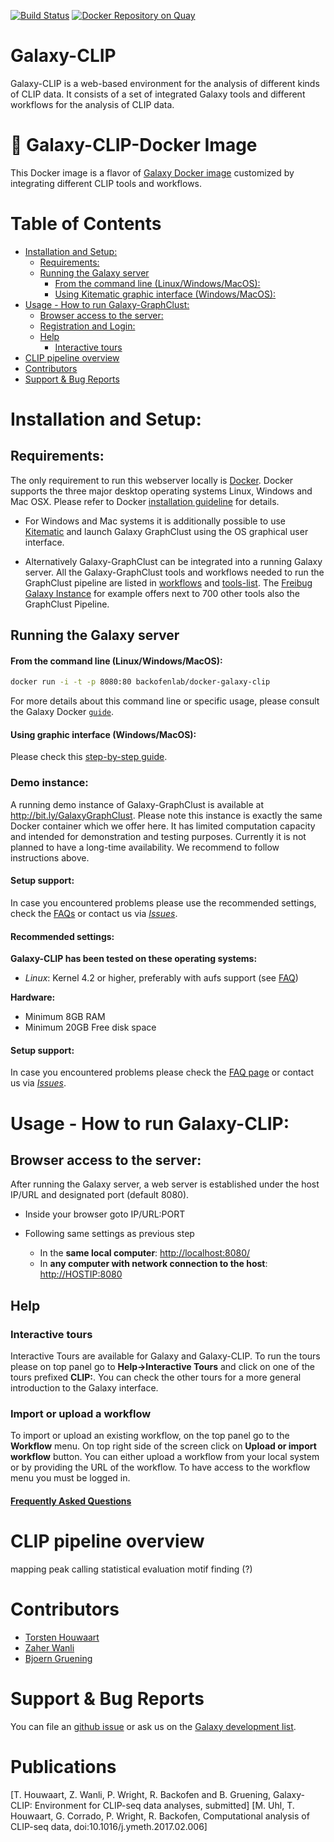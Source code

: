 [![Build Status](https://travis-ci.org/BackofenLab/docker-galaxy-clip.svg?branch=master)](https://travis-ci.org/BackofenLab/docker-galaxy-clip)
[![Docker Repository on Quay](https://quay.io/repository/bgruening/galaxy-clip/status "Docker Repository on Quay")](https://quay.io/repository/bgruening/galaxy-clip)

Galaxy-CLIP
========================
Galaxy-CLIP is a web-based environment for the analysis of different kinds of CLIP data. It consists of a set of integrated Galaxy tools and different workflows for the analysis of CLIP data.

:whale: Galaxy-CLIP-Docker Image
========================
This Docker image is a flavor of [Galaxy Docker image](https://github.com/bgruening/docker-galaxy-stable) customized by integrating different CLIP tools and workflows.

Table of Contents
=================
 
   * [Installation and Setup:](#installation-and-setup)
      * [Requirements:](#requirements)
      * [Running the Galaxy server](#running-the-galaxy-server)
         * [From the command line (Linux/Windows/MacOS):](#from-the-command-line-linuxwindowsmacos)
         * [Using Kitematic graphic interface (Windows/MacOS):](#using-kitematic-graphic-interface-windowsmacos)
   * [Usage - How to run Galaxy-GraphClust:](#usage---how-to-run-galaxy-clip)
      * [Browser access to the server:](#browser-access-to-the-server)
      * [Registration and Login:](#registration-and-login)
      * [Help](#help)
         * [Interactive tours](#interactive-tours)
   * [CLIP pipeline overview](#clip-pipeline-overview)
   * [Contributors](#contributors)
   * [Support &amp; Bug Reports](#support--bug-reports)



# Installation and Setup:
## Requirements:

The only requirement to run this webserver locally is [Docker](https://docs.docker.com/installation).
Docker supports the three major desktop operating systems  Linux, Windows and Mac OSX. Please refer to Docker [installation guideline](https://docs.docker.com/installation) for details.

  * For Windows and Mac systems it is additionally possible
    to use [Kitematic](./kitematic/kitematic.md) and launch
    Galaxy GraphClust using the OS graphical user interface.

  * Alternatively Galaxy-GraphClust can be integrated into a running Galaxy server. All the Galaxy-GraphClust tools and workflows needed to run the 
    GraphClust pipeline are listed in [workflows](./workflows/) and 
    [tools-list](clip.yml).
    The [Freibug Galaxy Instance](http://galaxy.uni-freiburg.de) for example
    offers next to 700 other tools also the GraphClust Pipeline.


## Running the Galaxy server
#### From the command line (Linux/Windows/MacOS):

```bash
docker run -i -t -p 8080:80 backofenlab/docker-galaxy-clip
```

For more details about this command line or specific usage, please consult the Galaxy Docker [`guide`](https://github.com/bgruening/docker-galaxy-stable/blob/master/README.md).

#### Using graphic interface (Windows/MacOS):
Please check this [step-by-step guide](./kitematic/kitematic.md).

### Demo instance:
A running demo instance of Galaxy-GraphClust is available at http://bit.ly/GalaxyGraphClust.
Please note this instance is exactly the same Docker container which we offer here. It has limited computation 
capacity and intended for demonstration and testing purposes. Currently it is not planned to have a long-time availability. We recommend to follow instructions above.

#### Setup support:
In case you encountered problems please use the recommended settings, check the [FAQs](./FAQ.md) or contact us via [*Issues*](https://github.com/BackofenLab/docker-galaxy-clip/issues). 

#### Recommended settings:
**Galaxy-CLIP has been tested on these operating systems:**
* *Linux*: Kernel 4.2 or higher, preferably with aufs support (see [FAQ](FAQ.md))

**Hardware:**
* Minimum 8GB RAM
* Minimum 20GB Free disk space


#### Setup support:
In case you encountered problems please check the [FAQ page](./FAQ.md) or contact us via [*Issues*](https://github.com/BackofenLab/docker-galaxy-clip/issues).

# Usage - How to run Galaxy-CLIP:

## Browser access to the server:
After running the Galaxy server, a web server is established under the host IP/URL and designated port (default 8080).

* Inside your browser goto IP/URL:PORT
* Following same settings as previous step

  * In the **same local computer**: [http://localhost:8080/](http://localhost:8080)
  * In **any computer with network connection to the host**: [http://HOSTIP:8080]()

## Help

### Interactive tours
Interactive Tours are available for Galaxy and Galaxy-CLIP. To run the tours please on top panel go to **Help→Interactive Tours** and click on one of the tours prefixed **CLIP:**. You can check the other tours for a more general introduction to the Galaxy interface.

### Import or upload a workflow

To import or upload an existing workflow, on the top panel go to the **Workflow** menu. On top right side of the screen click on **Upload or import workflow** button. You can either upload a workflow from your local system or by providing the URL of the workflow. To have access to the workflow menu you must be logged in.


#### [Frequently Asked Questions](FAQ.md) 

CLIP pipeline overview
===============================

mapping
peak calling
statistical evaluation
motif finding (?)

# Contributors

 - [Torsten Houwaart](https://github.com/torhou/)
 - [Zaher Wanli](https://github.com/zwanli)
 - [Bjoern Gruening](https://github.com/bgruening)


# Support & Bug Reports

You can file an [github issue](https://github.com/BackofenLab/docker-galaxy-clip/issues) or ask us on the [Galaxy development list](http://lists.bx.psu.edu/listinfo/galaxy-dev).

# Publications

[T. Houwaart, Z. Wanli, P. Wright, R. Backofen and B. Gruening, Galaxy-CLIP: Environment for CLIP-seq data analyses, submitted] 
[M. Uhl, T. Houwaart, G. Corrado, P. Wright, R. Backofen, Computational analysis of CLIP-seq data, doi:10.1016/j.ymeth.2017.02.006]

